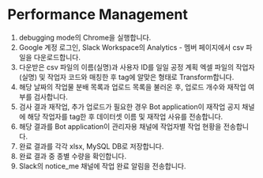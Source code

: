 # Performance Management
1. debugging mode의 Chrome을 실행합니다.
2. Google 계정 로그인, Slack Workspace의 Analytics - 멤버 페이지에서 csv 파일을 다운로드합니다. 
3. 다운받은 csv 파일의 이름(실명)과 사용자 ID를 일일 공정 계획 엑셀 파일의 작업자(실명) 및 작업자 코드와 매칭한 후 tag에 알맞은 형태로 Transform합니다.
4. 해당 날짜의 작업물 분배 목록과 업로드 목록을 불러온 후, 업로드 개수와 재작업 여부를 검사합니다.
5. 검사 결과 재작업, 추가 업로드가 필요한 경우 Bot application이 재작업 공지 채널에 해당 작업자를 tag한 후 데이터셋 이름 및 재작업 사유를 전송합니다.
6. 해당 결과를 Bot application이 관리자용 채널에 작업자별 작업 현황을 전송합니다.
7. 완료 결과를 각각 xlsx, MySQL DB로 저장합니다.
8. 완료 결과 중 종별 수량을 확인합니다. 
9. Slack의 notice_me 채널에 작업 완료 알림을 전송합니다.
